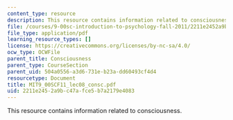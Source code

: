 ```yaml
---
content_type: resource
description: This resource contains information related to consciousness.
file: /courses/9-00sc-introduction-to-psychology-fall-2011/2211e2452a9bc47afce5b7a2179e4083_MIT9_00SCF11_lec08_consc.pdf
file_type: application/pdf
learning_resource_types: []
license: https://creativecommons.org/licenses/by-nc-sa/4.0/
ocw_type: OCWFile
parent_title: Consciousness
parent_type: CourseSection
parent_uid: 504a0556-a3d6-731e-b23a-dd60493cf4d4
resourcetype: Document
title: MIT9_00SCF11_lec08_consc.pdf
uid: 2211e245-2a9b-c47a-fce5-b7a2179e4083
---
```

This resource contains information related to consciousness.